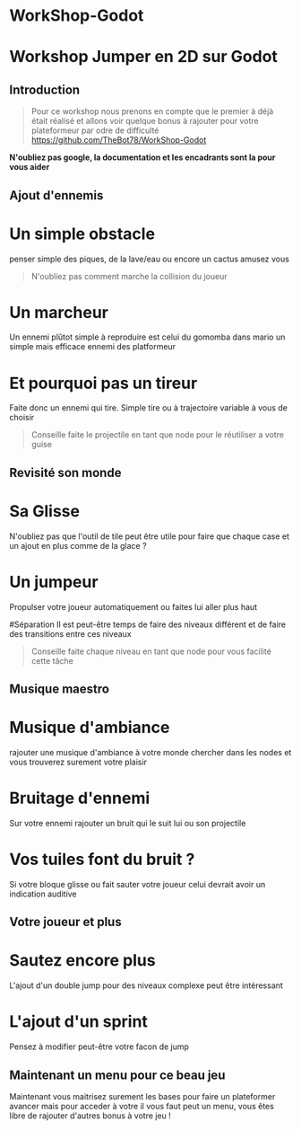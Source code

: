 # WorkShop-Godot

# Workshop Jumper en 2D sur Godot
## Introduction

> Pour ce workshop nous prenons en compte que le premier à déjà était réalisé et allons voir quelque bonus à rajouter pour votre plateformeur par odre de difficulté
https://github.com/TheBot78/WorkShop-Godot

__N'oubliez pas google, la documentation et les encadrants sont la pour vous aider__

## Ajout d'ennemis 

# Un simple obstacle 
penser simple des piques, de la lave/eau ou encore un cactus amusez vous
> N'oubliez pas comment marche la collision du joueur
# Un marcheur
Un ennemi plûtot simple à reproduire est celui du gomomba dans mario un simple mais efficace ennemi des platformeur

# Et pourquoi pas un tireur
Faite donc un ennemi qui tire. Simple tire ou à trajectoire variable à vous de choisir
> Conseille faite le projectile en tant que node pour le réutiliser a votre guise 

## Revisité son monde

# Sa Glisse
N'oubliez pas que l'outil de tile peut être utile pour faire que chaque case et un ajout en plus comme de la glace ?

# Un jumpeur
Propulser votre joueur automatiquement ou faites lui aller plus haut

#Séparation
Il est peut-être temps de faire des niveaux différent et de faire des transitions entre ces niveaux
> Conseille faite chaque niveau en tant que node pour vous facilité cette tâche

## Musique maestro
# Musique d'ambiance
  rajouter une musique d'ambiance à votre monde chercher dans les nodes et vous trouverez surement votre plaisir

# Bruitage d'ennemi
  Sur votre ennemi rajouter un bruit qui le suit lui ou son projectile
# Vos tuiles font du bruit ?
  Si votre bloque glisse ou fait sauter votre joueur celui devrait avoir un indication auditive

## Votre joueur et plus
# Sautez encore plus
  L'ajout d'un double jump pour des niveaux complexe peut être intéressant
# L'ajout d'un sprint 
  Pensez à modifier peut-être votre facon de jump

## Maintenant un menu pour ce beau jeu
Maintenant vous maitrisez surement les bases pour faire un plateformer avancer mais pour acceder à votre il vous faut peut un menu, vous êtes libre de rajouter d'autres bonus à votre jeu !
